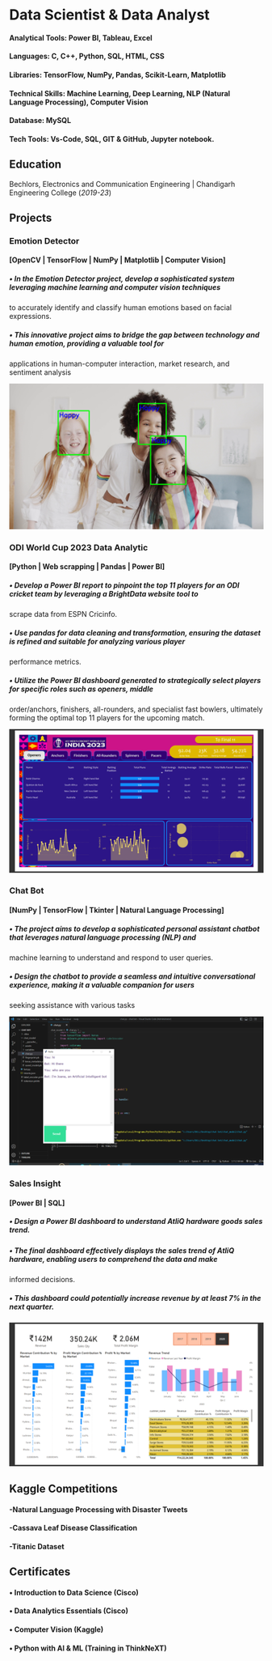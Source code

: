 # Data Scientist & Data Analyst

#### Analytical Tools: Power BI, Tableau, Excel
#### Languages: C, C++, Python, SQL, HTML, CSS
#### Libraries: TensorFlow, NumPy, Pandas, Scikit-Learn, Matplotlib
#### Technical Skills: Machine Learning, Deep Learning, NLP (Natural Language Processing), Computer Vision
#### Database: MySQL
#### Tech Tools: Vs-Code, SQL, GIT & GitHub, Jupyter notebook.

 
## Education
Bechlors, Electronics and Communication Engineering | Chandigarh Engineering College (_2019-23_)
  

## Projects
### Emotion Detector
#### [OpenCV | TensorFlow | NumPy | Matplotlib | Computer Vision]
##### • In the Emotion Detector project, develop a sophisticated system leveraging machine learning and computer vision techniques 
to accurately identify and classify human emotions based on facial expressions.
##### • This innovative project aims to bridge the gap between technology and human emotion, providing a valuable tool for 
applications in human-computer interaction, market research, and sentiment analysis

![Emotion Detector](/assets/img/emoition_detection.png)

### ODI World Cup 2023 Data Analytic
#### [Python | Web scrapping | Pandas | Power BI]
##### • Develop a Power BI report to pinpoint the top 11 players for an ODI cricket team by leveraging a BrightData website tool to 
scrape data from ESPN Cricinfo.
##### • Use pandas for data cleaning and transformation, ensuring the dataset is refined and suitable for analyzing various player 
performance metrics.
##### • Utilize the Power BI dashboard generated to strategically select players for specific roles such as openers, middle 
order/anchors, finishers, all-rounders, and specialist fast bowlers, ultimately forming the optimal top 11 players for the 
upcoming match.

![ODI World Cup](/assets/img/ODi.png)

### Chat Bot
#### [NumPy | TensorFlow | Tkinter | Natural Language Processing]
##### • The project aims to develop a sophisticated personal assistant chatbot that leverages natural language processing (NLP) and 
machine learning to understand and respond to user queries.
##### • Design the chatbot to provide a seamless and intuitive conversational experience, making it a valuable companion for users 
seeking assistance with various tasks

![Chat Bot](/assets/img/chatbot.png)

### Sales Insight
#### [Power BI | SQL]
##### • Design a Power BI dashboard to understand AtliQ hardware goods sales trend.
##### • The final dashboard effectively displays the sales trend of AtliQ hardware, enabling users to comprehend the data and make 
informed decisions.
##### • This dashboard could potentially increase revenue by at least 7% in the next quarter.

![Chat Bot](/assets/img/Sales.png)


## Kaggle Competitions
#### -Natural Language Processing with Disaster Tweets
#### -Cassava Leaf Disease Classification
#### -Titanic Dataset


## Certificates
#### • Introduction to Data Science (Cisco)
#### • Data Analytics Essentials (Cisco)
#### • Computer Vision (Kaggle)
#### • Python with AI & ML (Training in ThinkNeXT)

